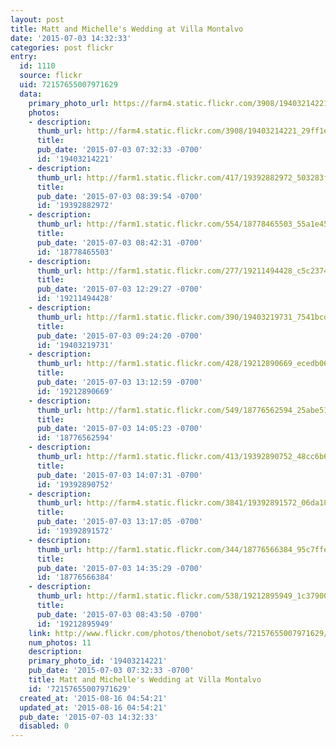 ```yaml
---
layout: post
title: Matt and Michelle's Wedding at Villa Montalvo
date: '2015-07-03 14:32:33'
categories: post flickr
entry:
  id: 1110
  source: flickr
  uid: 72157655007971629
  data:
    primary_photo_url: https://farm4.static.flickr.com/3908/19403214221_29ff1e2292_m.jpg
    photos:
    - description: 
      thumb_url: http://farm4.static.flickr.com/3908/19403214221_29ff1e2292_s.jpg
      title: 
      pub_date: '2015-07-03 07:32:33 -0700'
      id: '19403214221'
    - description: 
      thumb_url: http://farm1.static.flickr.com/417/19392882972_503283fc28_s.jpg
      title: 
      pub_date: '2015-07-03 08:39:54 -0700'
      id: '19392882972'
    - description: 
      thumb_url: http://farm1.static.flickr.com/554/18778465503_55a1e45e31_s.jpg
      title: 
      pub_date: '2015-07-03 08:42:31 -0700'
      id: '18778465503'
    - description: 
      thumb_url: http://farm1.static.flickr.com/277/19211494428_c5c2374556_s.jpg
      title: 
      pub_date: '2015-07-03 12:29:27 -0700'
      id: '19211494428'
    - description: 
      thumb_url: http://farm1.static.flickr.com/390/19403219731_7541bcdc53_s.jpg
      title: 
      pub_date: '2015-07-03 09:24:20 -0700'
      id: '19403219731'
    - description: 
      thumb_url: http://farm1.static.flickr.com/428/19212890669_ecedb06606_s.jpg
      title: 
      pub_date: '2015-07-03 13:12:59 -0700'
      id: '19212890669'
    - description: 
      thumb_url: http://farm1.static.flickr.com/549/18776562594_25abe51263_s.jpg
      title: 
      pub_date: '2015-07-03 14:05:23 -0700'
      id: '18776562594'
    - description: 
      thumb_url: http://farm1.static.flickr.com/413/19392890752_48cc6b66f0_s.jpg
      title: 
      pub_date: '2015-07-03 14:07:31 -0700'
      id: '19392890752'
    - description: 
      thumb_url: http://farm4.static.flickr.com/3841/19392891572_06da18c6ef_s.jpg
      title: 
      pub_date: '2015-07-03 13:17:05 -0700'
      id: '19392891572'
    - description: 
      thumb_url: http://farm1.static.flickr.com/344/18776566384_95c7ffecdd_s.jpg
      title: 
      pub_date: '2015-07-03 14:35:29 -0700'
      id: '18776566384'
    - description: 
      thumb_url: http://farm1.static.flickr.com/538/19212895949_1c379004c7_s.jpg
      title: 
      pub_date: '2015-07-03 08:43:50 -0700'
      id: '19212895949'
    link: http://www.flickr.com/photos/thenobot/sets/72157655007971629/
    num_photos: 11
    description: 
    primary_photo_id: '19403214221'
    pub_date: '2015-07-03 07:32:33 -0700'
    title: Matt and Michelle's Wedding at Villa Montalvo
    id: '72157655007971629'
  created_at: '2015-08-16 04:54:21'
  updated_at: '2015-08-16 04:54:21'
  pub_date: '2015-07-03 14:32:33'
  disabled: 0
---
```

